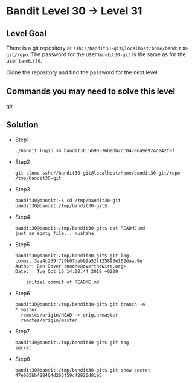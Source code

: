 # Bandit Level 30 → Level 31

## Level Goal

There is a git repository at `ssh://bandit30-git@localhost/home/bandit30-git/repo`. The password for the user `bandit30-git` is the same as for the user `bandit30`.

Clone the repository and find the password for the next level.

## Commands you may need to solve this level

git

## Solution

* Step1

  ```shell
  ./bandit_login.sh bandit30 5b90576bedb2cc04c86a9e924ce42faf
  ```

* Step2

  ```shell
  git clone ssh://bandit30-git@localhost/home/bandit30-git/repo /tmp/bandit30-git
  ```

* Step3

  ```shell
  bandit30@bandit:~$ cd /tmp/bandit30-git
  bandit30@bandit:/tmp/bandit30-git$
  ```

* Step4

  ```shell
  bandit30@bandit:/tmp/bandit30-git$ cat README.md
  just an epmty file... muahaha
  ```

* Step5

  ```shell
  bandit30@bandit:/tmp/bandit30-git$ git log
  commit 3aa4c239f729b07deb99a52f125893e162daac9e
  Author: Ben Dover <noone@overthewire.org>
  Date:   Tue Oct 16 14:00:44 2018 +0200
  
      initial commit of README.md
  ```

* Step6

  ```shell
  bandit30@bandit:/tmp/bandit30-git$ git branch -a
  * master
    remotes/origin/HEAD -> origin/master
    remotes/origin/master
  ```

* Step7

  ```shell
  bandit30@bandit:/tmp/bandit30-git$ git tag
  secret
  ```

* Step8

  ```shell
  bandit30@bandit:/tmp/bandit30-git$ git show secret
  47e603bb428404d265f59c42920d81e5
  ```

  